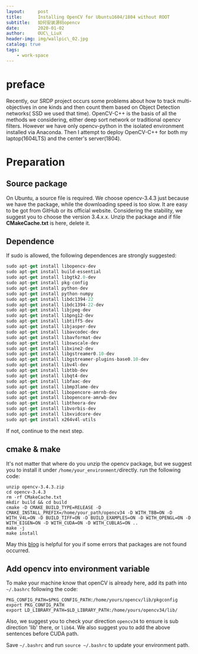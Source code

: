 ```yaml
---
layout:     post
title:      Installing OpenCV for Ubuntu1604/1804 without ROOT
subtitle:   如何安装源码opencv
date:       2020-01-02
author:     OUC\_LiuX
header-img: img/wallpic\_02.jpg
catalog: true
tags:
    - work-space
---
```


# preface
Recently, our SRDP project occurs some problems about how to track multi-objectives in one kinds and then count them based on Object Detection networks( SSD we used that time). OpenCV-C++ is the basis of all the methods we considering, either deep sort network or traditional opencv filters. However we have only opencv-python in the isolated environment installed via Anaconda.
Then I attempt to deploy OpenCV-C++ for both my laptop(1604LTS) and the center's server(1804).
# Preparation 
## Source package
On Ubuntu, a source file is required. We choose opencv-3.4.3 just because we have the package, while the downloading speed is too slow. It are easy to be got from GitHub or its official website. Considering the stability, we suggest you to choose the version 3.4.x.x.
Unzip the package and if file **CMakeCache.txt** is here, delete it. 

## Dependence
If sudo is allowed, the following dependences are strongly suggested:
```javascript
sudo apt-get install libopencv-dev 
sudo apt-get install build-essential 
sudo apt-get install libgtk2.0-dev 
sudo apt-get install pkg-config 
sudo apt-get install python-dev 
sudo apt-get install python-numpy 
sudo apt-get install libdc1394-22 
sudo apt-get install libdc1394-22-dev 
sudo apt-get install libjpeg-dev 
sudo apt-get install libpng12-dev 
sudo apt-get install libtiff5-dev 
sudo apt-get install libjasper-dev 
sudo apt-get install libavcodec-dev 
sudo apt-get install libavformat-dev 
sudo apt-get install libswscale-dev 
sudo apt-get install libxine2-dev 
sudo apt-get install libgstreamer0.10-dev 
sudo apt-get install libgstreamer-plugins-base0.10-dev 
sudo apt-get install libv4l-dev 
sudo apt-get install libtbb-dev 
sudo apt-get install libqt4-dev 
sudo apt-get install libfaac-dev 
sudo apt-get install libmp3lame-dev 
sudo apt-get install libopencore-amrnb-dev 
sudo apt-get install libopencore-amrwb-dev 
sudo apt-get install libtheora-dev 
sudo apt-get install libvorbis-dev 
sudo apt-get install libxvidcore-dev 
sudo apt-get install x264v4l-utils
```
If not, continue to the next step.
## cmake & make 
It's not matter that where do you unzip the opencv package, but we suggest you to install it under `/home/your_environment/`directly.
run the following code:
```
unzip opencv-3.4.3.zip
cd opencv-3.4.3
rm -rf CMakeCache.txt
mkdir build && cd build
cmake -D CMAKE_BUILD_TYPE=RELEASE -D CMAKE_INSTALL_PREFIX=/home/your_path/opencv34 -D WITH_TBB=ON -D WITH_V4L=ON -D BUILD_TIFF=ON -D BUILD_EXAMPLES=ON -D WITH_OPENGL=ON -D WITH_EIGEN=ON -D WITH_CUDA=ON -D WITH_CUBLAS=ON ..
make -j
make install
```
May this [blog](https://blog.csdn.net/weixin_41896508/article/details/80795239) is helpful for you if some errors that packages are not found  occurred.

## Add opencv into environment variable
To make your machine know that openCV is already here, add its path into `~/.bashrc` following the code:
```
PKG_CONFIG_PATH=$PKG_CONFIG_PATH:/home/yours/opencv/lib/pkgconfig
export PKG_CONFIG_PATH
export LD_LIBRARY_PATH=$LD_LIBRARY_PATH:/home/yours/opencv34/lib/
```
Also, we suggest you to check your direction `opencv34` to ensure is sub direction 'lib' there, or `lib64`.
We also suggest you to add the above sentences before CUDA path.

Save `~/.bashrc` and run `source ~/.bashrc` to update your environment path.
